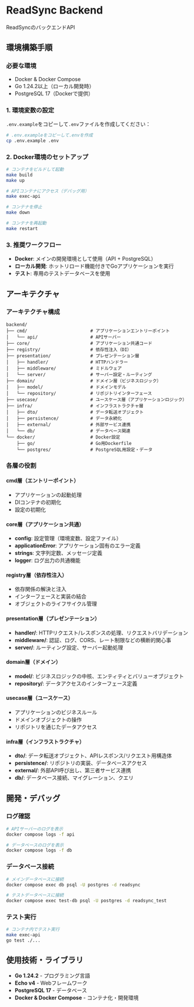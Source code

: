 # ReadSync Backend

ReadSyncのバックエンドAPI

## 環境構築手順

### 必要な環境
- Docker & Docker Compose
- Go 1.24.2以上（ローカル開発時）
- PostgreSQL 17（Dockerで提供）

### 1. 環境変数の設定

`.env.example`をコピーして`.env`ファイルを作成してください：

```bash
# .env.exampleをコピーして.envを作成
cp .env.example .env
```

### 2. Docker環境のセットアップ

```bash
# コンテナをビルドして起動
make build
make up

# APIコンテナにアクセス（デバッグ用）
make exec-api

# コンテナを停止
make down

# コンテナを再起動
make restart
```

### 3. 推奨ワークフロー

- **Docker**: メインの開発環境として使用（API + PostgreSQL）
- **ローカル開発**: ホットリロード機能付きでGoアプリケーションを実行
- **テスト**: 専用のテストデータベースを使用

## アーキテクチャ
### アーキテクチャ構成

```
backend/
├── cmd/                        # アプリケーションエントリーポイント
│   └── api/                    # APIサーバー
├── core/                       # アプリケーション共通コード
├── registry/                   # 依存性注入（DI）
├── presentation/               # プレゼンテーション層
│   ├── handler/                # HTTPハンドラー
│   ├── middleware/             # ミドルウェア
│   └── server/                 # サーバー設定・ルーティング
├── domain/                     # ドメイン層（ビジネスロジック）
│   ├── model/                  # ドメインモデル
│   └── repository/             # リポジトリインターフェース
├── usecase/                    # ユースケース層（アプリケーションロジック）
├── infra/                      # インフラストラクチャ層
│   ├── dto/                    # データ転送オブジェクト
│   ├── persistence/            # データ永続化
│   ├── external/               # 外部サービス連携
│   └── db/                     # データベース関連
└── docker/                     # Docker設定
    ├── go/                     # Go用Dockerfile
    └── postgres/               # PostgreSQL用設定・データ
```

### 各層の役割

#### **cmd層（エントリーポイント）**
- アプリケーションの起動処理
- DIコンテナの初期化
- 設定の初期化

#### **core層（アプリケーション共通）**
- **config**: 設定管理（環境変数、設定ファイル）
- **applicationError**: アプリケーション固有のエラー定義
- **strings**: 文字列定数、メッセージ定義
- **logger**: ログ出力の共通機能

#### **registry層（依存性注入）**
- 依存関係の解決と注入
- インターフェースと実装の結合
- オブジェクトのライフサイクル管理

#### **presentation層（プレゼンテーション）**
- **handler/**: HTTPリクエスト/レスポンスの処理、リクエストバリデーション
- **middleware/**: 認証、ログ、CORS、レート制限などの横断的関心事
- **server/**: ルーティング設定、サーバー起動処理

#### **domain層（ドメイン）**
- **model/**: ビジネスロジックの中核、エンティティとバリューオブジェクト
- **repository/**: データアクセスのインターフェース定義

#### **usecase層（ユースケース）**
- アプリケーションのビジネスルール
- ドメインオブジェクトの操作
- リポジトリを通じたデータアクセス

#### **infra層（インフラストラクチャ）**
- **dto/**: データ転送オブジェクト、APIレスポンス/リクエスト用構造体
- **persistence/**: リポジトリの実装、データベースアクセス
- **external/**: 外部API呼び出し、第三者サービス連携
- **db/**: データベース接続、マイグレーション、クエリ

## 開発・デバッグ

### ログ確認
```bash
# APIサーバーのログを表示
docker compose logs -f api

# データベースのログを表示
docker compose logs -f db
```

### データベース接続
```bash
# メインデータベースに接続
docker compose exec db psql -U postgres -d readsync

# テストデータベースに接続
docker compose exec test-db psql -U postgres -d readsync_test
```

### テスト実行
```bash
# コンテナ内でテスト実行
make exec-api
go test ./...
```

## 使用技術・ライブラリ

- **Go 1.24.2** - プログラミング言語
- **Echo v4** - Webフレームワーク
- **PostgreSQL 17** - データベース
- **Docker & Docker Compose** - コンテナ化・開発環境